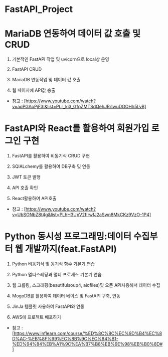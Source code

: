 # FastAPI_Project

# MariaDB 연동하여 데이터 값 호출 및 CRUD

1. 기본적인 FastAPI 작업 및 uvicorn으로 local상 운영

2. FastAPI CRUD

3. MariaDB 연동작업 및 데이터 값 호출

4. 웹 페이지에 API값 송출

- 참고 : [https://www.youtube.com/watch?v=aoPGAoPjF3I&list=PLr_ki3_GfpZMTSdQehJRrIwuDGOHh5LvB]

# FastAPI와 React를 활용하여 회원가입 로그인 구현

1. FastAPI를 활용하여 비동기식 CRUD 구현

2. SQlALchemy를 활용하여 DB구축 및 연동

3. JWT 토큰 발행

4. API 호출 확인

5. React활용하여 API호출

- 참고 : [https://www.youtube.com/watch?v=UbSONbZ8t4g&list=PLhH3UpV2flrwfJ2aSwn8MkCKz9VzO-1P4]


# Python 동시성 프로그래밍:데이터 수집부터 웹 개발까지(feat.FastAPI)

1. Python 비동기식 및 동기식 함수 기본기 연습

2. Python 멀티스레딩과 멀티 프로세스 기본기 연습

3. 웹 크롤링, 스크래핑(beautifulsoup4, aiofiles)및 오픈 API사용해서 데이터 수집

4. MogoDB를 활용하여 데이터 베이스 및 FastAPI 구축, 연동

5. JinJa 템플릿 사용하여 FastAPI와 연동

6. AWS에 프로젝트 배포하기

- 참고 : [https://www.inflearn.com/course/%ED%8C%8C%EC%9D%B4%EC%8D%AC-%EB%8F%99%EC%8B%9C%EC%84%B1-%ED%94%84%EB%A1%9C%EA%B7%B8%EB%9E%98%EB%B0%8D#]

